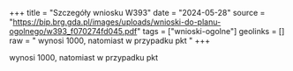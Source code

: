 +++
title = "Szczegóły wniosku W393"
date = "2024-05-28"
source = "https://bip.brg.gda.pl/images/uploads/wnioski-do-planu-ogolnego/w393_f070274fd045.pdf"
tags = ["wnioski-ogolne"]
geolinks = []
raw = " wynosi 1000, natomiast w przypadku pkt "
+++

 wynosi 1000, natomiast w przypadku pkt 


